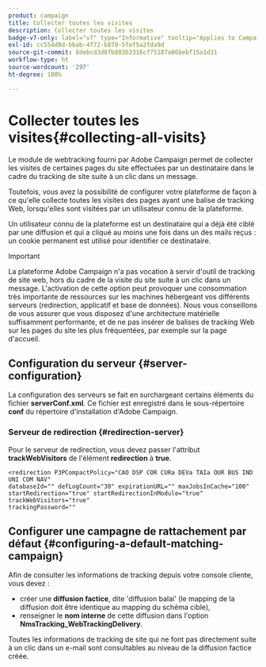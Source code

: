 ```yaml
---
product: campaign
title: Collecter toutes les visites
description: Collecter toutes les visites
badge-v7-only: label="v7" type="Informative" tooltip="Applies to Campaign Classic v7 only"
exl-id: cc554d0d-bbab-4f72-b870-5fef5a2fda9d
source-git-commit: 8debcd3d8fb883b3316cf75187a86bebf15a1d31
workflow-type: ht
source-wordcount: '297'
ht-degree: 100%

---
```


# Collecter toutes les visites{#collecting-all-visits}

Le module de webtracking fourni par Adobe Campaign permet de collecter les visites de certaines pages du site effectuées par un destinataire dans le cadre du tracking de site suite à un clic dans un message.

Toutefois, vous avez la possibilité de configurer votre plateforme de façon à ce qu&#39;elle collecte toutes les visites des pages ayant une balise de tracking Web, lorsqu&#39;elles sont visitées par un utilisateur connu de la plateforme.

Un utilisateur connu de la plateforme est un destinataire qui a déjà été ciblé par une diffusion et qui a cliqué au moins une fois dans un des mails reçus : un cookie permanent est utilisé pour identifier ce destinataire.

>[!IMPORTANT]
>
>La plateforme Adobe Campaign n&#39;a pas vocation à servir d&#39;outil de tracking de site web, hors du cadre de la visite du site suite à un clic dans un message. L&#39;activation de cette option peut provoquer une consommation très importante de ressources sur les machines hébergeant vos différents serveurs (redirection, applicatif et base de données). Nous vous conseillons de vous assurer que vous disposez d&#39;une architecture matérielle suffisamment performante, et de ne pas insérer de balises de tracking Web sur les pages du site les plus fréquentées, par exemple sur la page d&#39;accueil.

## Configuration du serveur {#server-configuration}

La configuration des serveurs se fait en surchargeant certains éléments du fichier **serverConf.xml**. Ce fichier est enregistré dans le sous-répertoire **conf** du répertoire d&#39;installation d&#39;Adobe Campaign.

### Serveur de redirection {#redirection-server}

Pour le serveur de redirection, vous devez passer l&#39;attribut **trackWebVisitors** de l&#39;élément **redirection** à **true**.

```
<redirection P3PCompactPolicy="CAO DSP COR CURa DEVa TAIa OUR BUS IND UNI COM NAV"
databaseId="" defLogCount="30" expirationURL="" maxJobsInCache="100"
startRedirection="true" startRedirectionInModule="true" trackWebVisitors="true"
trackingPassword=""
```

## Configurer une campagne de rattachement par défaut {#configuring-a-default-matching-campaign}

Afin de consulter les informations de tracking depuis votre console cliente, vous devez :

* créer une **diffusion factice**, dite &#39;diffusion balai&#39; (le mapping de la diffusion doit être identique au mapping du schéma cible),
* renseigner le **nom interne** de cette diffusion dans l&#39;option **NmsTracking_WebTrackingDelivery**.

Toutes les informations de tracking de site qui ne font pas directement suite à un clic dans un e-mail sont consultables au niveau de la diffusion factice créée.
